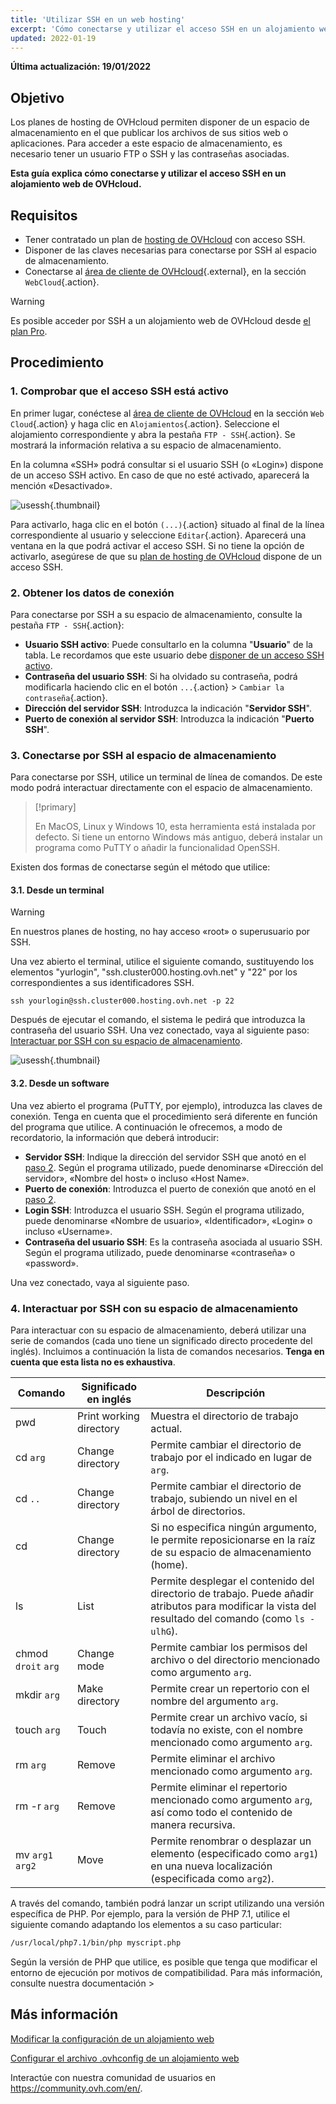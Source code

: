 ```yaml
---
title: 'Utilizar SSH en un web hosting'
excerpt: 'Cómo conectarse y utilizar el acceso SSH en un alojamiento web de OVHcloud'
updated: 2022-01-19
---
```


**Última actualización: 19/01/2022**

## Objetivo

Los planes de hosting de OVHcloud permiten disponer de un espacio de almacenamiento en el que publicar los archivos de sus sitios web o aplicaciones. Para acceder a este espacio de almacenamiento, es necesario tener un usuario FTP o SSH y las contraseñas asociadas.

**Esta guía explica cómo conectarse y utilizar el acceso SSH en un alojamiento web de OVHcloud.**

## Requisitos

- Tener contratado un plan de [hosting de OVHcloud](https://www.ovhcloud.com/es-es/web-hosting/) con acceso SSH.
- Disponer de las claves necesarias para conectarse por SSH al espacio de almacenamiento.
- Conectarse al [área de cliente de OVHcloud](https://www.ovh.com/auth/?action=gotomanager&from=https://www.ovh.es/&ovhSubsidiary=es){.external}, en la sección `WebCloud`{.action}.

> [!warning]
> 
> Es posible acceder por SSH a un alojamiento web de OVHcloud desde [el plan Pro](https://www.ovhcloud.com/es-es/web-hosting/compare/).

## Procedimiento

### 1\. Comprobar que el acceso SSH está activo <a name="sshcheck"></a>

En primer lugar, conéctese al [área de cliente de OVHcloud](https://www.ovh.com/auth/?action=gotomanager&from=https://www.ovh.es/&ovhSubsidiary=es) en la sección `Web Cloud`{.action} y haga clic en `Alojamientos`{.action}. Seleccione el alojamiento correspondiente y abra la pestaña `FTP - SSH`{.action}. Se mostrará la información relativa a su espacio de almacenamiento. 

En la columna «SSH» podrá consultar si el usuario SSH (o «Login») dispone de un acceso SSH activo. En caso de que no esté activado, aparecerá la mención «Desactivado».

![usessh](images/use-ssh-step1.png){.thumbnail}

Para activarlo, haga clic en el botón `(...)`{.action} situado al final de la línea correspondiente al usuario y seleccione `Editar`{.action}. Aparecerá una ventana en la que podrá activar el acceso SSH. Si no tiene la opción de activarlo, asegúrese de que su [plan de hosting de OVHcloud](https://www.ovhcloud.com/es-es/web-hosting/) dispone de un acceso SSH.

### 2\. Obtener los datos de conexión <a name="sshlogin"></a>

Para conectarse por SSH a su espacio de almacenamiento, consulte la pestaña `FTP - SSH`{.action}:

- **Usuario SSH activo**: Puede consultarlo en la columna "**Usuario**" de la tabla. Le recordamos que este usuario debe [disponer de un acceso SSH activo](#sshcheck).
- **Contraseña del usuario SSH**: Si ha olvidado su contraseña, podrá modificarla haciendo clic en el botón  `...`{.action} > `Cambiar la contraseña`{.action}.
- **Dirección del servidor SSH**: Introduzca la indicación "**Servidor SSH**".
- **Puerto de conexión al servidor SSH**: Introduzca la indicación "**Puerto SSH**".

### 3\. Conectarse por SSH al espacio de almacenamiento

Para conectarse por SSH, utilice un terminal de línea de comandos. De este modo podrá interactuar directamente con el espacio de almacenamiento. 

> [!primary]
>
> En MacOS, Linux y Windows 10, esta herramienta está instalada por defecto. Si tiene un entorno Windows más antiguo, deberá instalar un programa como PuTTY o añadir la funcionalidad OpenSSH.

Existen dos formas de conectarse según el método que utilice:

#### 3.1\. Desde un terminal

> [!warning]
> En nuestros planes de hosting, no hay acceso «root» o superusuario por SSH.

Una vez abierto el terminal, utilice el siguiente comando, sustituyendo los elementos "yurlogin", "ssh.cluster000.hosting.ovh.net" y "22" por los correspondientes a sus identificadores SSH. 

```ssh
ssh yourlogin@ssh.cluster000.hosting.ovh.net -p 22
```

Después de ejecutar el comando, el sistema le pedirá que introduzca la contraseña del usuario SSH. Una vez conectado, vaya al siguiente paso: [Interactuar por SSH con su espacio de almacenamiento](./#4-interactuar-por-ssh-con-su-espacio-de-almacenamiento).

![usessh](images/use-ssh-step3.png){.thumbnail}

#### 3.2\. Desde un software

Una vez abierto el programa (PuTTY, por ejemplo), introduzca las claves de conexión. Tenga en cuenta que el procedimiento será diferente en función del programa que utilice. A continuación le ofrecemos, a modo de recordatorio, la información que deberá introducir:

- **Servidor SSH**: Indique la dirección del servidor SSH que anotó en el [paso 2](#sshlogin). Según el programa utilizado, puede denominarse «Dirección del servidor», «Nombre del host» o incluso «Host Name».
- **Puerto de conexión**: Introduzca el puerto de conexión que anotó en el [paso 2](#sshlogin).
- **Login SSH**: Introduzca el usuario SSH. Según el programa utilizado, puede denominarse «Nombre de usuario», «Identificador», «Login» o incluso «Username».
- **Contraseña del usuario SSH**: Es la contraseña asociada al usuario SSH. Según el programa utilizado, puede denominarse «contraseña» o «password».

Una vez conectado, vaya al siguiente paso.

### 4\. Interactuar por SSH con su espacio de almacenamiento

Para interactuar con su espacio de almacenamiento, deberá utilizar una serie de comandos (cada uno tiene un significado directo procedente del inglés). Incluimos a continuación la lista de comandos necesarios. **Tenga en cuenta que esta lista no es exhaustiva**.

|Comando|Significado en inglés|Descripción| 
|---|---|---|
|pwd|Print working directory|Muestra el directorio de trabajo actual.| 
|cd `arg`|Change directory|Permite cambiar el directorio de trabajo por el indicado en lugar de `arg`.|
|cd `..`|Change directory|Permite cambiar el directorio de trabajo, subiendo un nivel en el árbol de directorios.|
|cd|Change directory|Si no especifica ningún argumento, le permite reposicionarse en la raíz de su espacio de almacenamiento (home).|
|ls|List|Permite desplegar el contenido del directorio de trabajo. Puede añadir atributos para modificar la vista del resultado del comando (como `ls -ulhG`).| 
|chmod `droit` `arg`|Change mode|Permite cambiar los permisos del archivo o del directorio mencionado como argumento `arg`.| 
|mkdir `arg`|Make directory|Permite crear un repertorio con el nombre del argumento `arg`.| 
|touch `arg`|Touch|Permite crear un archivo vacío, si todavía no existe, con el nombre mencionado como argumento `arg`.|
|rm `arg`|Remove|Permite eliminar el archivo mencionado como argumento `arg`.| 
|rm -r `arg`|Remove|Permite eliminar el repertorio mencionado como argumento `arg`, así como todo el contenido de manera recursiva.| 
|mv `arg1` `arg2`|Move|Permite renombrar o desplazar un elemento (especificado como `arg1`) en una nueva localización (especificada como `arg2`).| 

A través del comando, también podrá lanzar un script utilizando una versión específica de PHP. Por ejemplo, para la versión de PHP 7.1, utilice el siguiente comando adaptando los elementos a su caso particular:

```sh
/usr/local/php7.1/bin/php myscript.php
```

Según la versión de PHP que utilice, es posible que tenga que modificar el entorno de ejecución por motivos de compatibilidad. Para más información, consulte nuestra documentación >

## Más información

[Modificar la configuración de un alojamiento web](/pages/web/hosting/ovhconfig_modify_system_runtime)

[Configurar el archivo .ovhconfig de un alojamiento web](/pages/web/hosting/ovhconfig_configuration)

Interactúe con nuestra comunidad de usuarios en <https://community.ovh.com/en/>.
